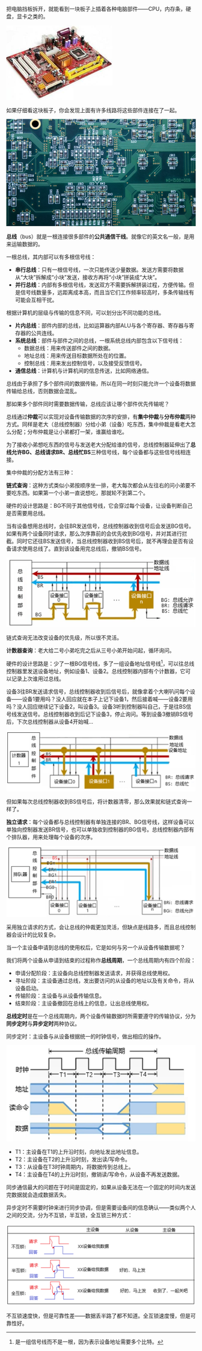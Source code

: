 把电脑挡板拆开，就能看到一块板子上插着各种电脑部件——CPU，内存条，硬盘，显卡之类的。

<img src="总线.assets/主机.png" alt="主机" style="zoom: 80%;" />

如果仔细看这块板子，你会发现上面有许多线路将这些部件连接在了一起。

<img src="总线.assets/主板.png" alt="主板" style="zoom: 50%;" />

**总线**（bus）就是一根连接很多部件的**公共通信干线**。就像它的英文名一般，是用来运输数据的。

一根总线，其内部可以有多根信号线：

- **串行总线**：只有一根信号线，一次只能传送少量数据。发送方需要将数据从“大块”拆解成“小块”发送，接收方再将“小块”拼装成“大块”。
- **并行总线**：内部有多根信号线，发送双方不需要拆解拼装过程，方便传输。但是信号线数量多，远距离成本高，而且当它们工作频率较高时，多条传输线有可能会互相干扰。

根据计算机的层级与传输的信息不同，可以划分出不同功能的总线。

- **片内总线**：部件内部的总线，比如运算器内部ALU与各个寄存器、寄存器与寄存器的公共连线。
- **系统总线**：部件与部件之间的总线，一根系统总线内部包含以下信号线：
  - 数据总线：用来传送部件之间的数据。
  - 地址总线：用来传送目标数据所处在的位置。
  - 控制总线：用来发出控制信号，以及接受反馈信号。
- **通信总线**：计算机与计算机间的信息传送，比如网络通信。

总线由于承担了多个部件间的数据传输，所以在同一时刻只能允许一个设备将数据传输给总线，否则数据会混乱。

那如果多个部件同时需要数据传输，总线应该让哪个部件优先传输呢？

总线通过**仲裁**可以实现对设备传输数据的次序的安排，有**集中仲裁**与**分布仲裁**两种方式。同样是老大（总线控制器）分给小弟（设备）吃东西，集中仲裁是看老大怎么分配；分布仲裁是让小弟都打一架，谁赢给谁吃。

为了接收小弟想吃东西的信号与发送老大分配给谁的信号，总线控制器延伸出了**总线允许BG、总线请求BR、总线忙BS**三种信号线，每个设备都与这些信号线相连接。

集中仲裁的分配方法有三种：

**链式查询**：这种方式类似小弟按顺序坐一排，老大每次都会从左往右的问小弟要不要吃东西。如果第一个小弟一直说想吃，那就轮不到第二个。

硬件的设计思路是：BG不同于其他信号线，它会穿过每个设备，让设备判断自己是否需要用总线。

当有设备想用总线时，会往BR发送信号，总线控制器收到信号后会发送BG信号。如果有两个设备同时请求，那么次序靠前的会优先收到BG信号，并对其进行拦截。同时它还往BS发送信号，当总线控制器收到BS信号后，就不再理会是否有设备请求使用总线了。直到该设备用完总线后，撤销BS信号。

<img src="总线.assets/链式查询.png" alt="链式查询" style="zoom: 67%;" />

链式查询无法改变设备的优先级，所以很不灵活。

**计数器查询**：老大给二号小弟吃完之后从三号小弟开始问起，循环询问。

硬件的设计思路是：少了一根BG信号线，多了一组设备地址信号线[^1]，可以往总线控制器里发送设备地址，例如设备1、设备2。总线控制器内部有个计数器，它可以记录上次谁用过总线。

设备3往BR发送请求信号，总线控制器收到后信号后，就像拿着个大喇叭问每个设备——设备1要用吗？没人回应就在本子上记下设备1，然后接着喊——设备2要用吗？没人回应继续记下设备2，叫设备3。设备3听到控制器叫自己，于是往BS信号线发送信号。总线控制器收到后记下设备3，停止询问。等到设备3撤销BS信号后，下次总线控制器从设备4开始喊...

<img src="总线.assets/计数器查询.png" alt="计数器查询" style="zoom: 50%;" />

但如果每次总线控制器收到BS信号后，将计数器清零，那么效果就和链式查询一样了。

**独立请求**：每个设备都与总线控制器有单独连接的BR、BG信号线，这样设备可以单独向控制器发送BR信号，也可以单独收到控制器的BG信号。总线控制器内部有个排队器，用来处理每个设备的次序。

<img src="总线.assets/独立请求.png" alt="独立请求" style="zoom: 50%;" />

采用独立请求的方式，会让总线的仲裁更加灵活，但缺点是线路多，而且总线控制器会设计的比较复杂。

当一个主设备申请到总线的使用权后，它是如何与另一个从设备传输数据呢？

我们将两个设备从申请到结束的过程称作**总线周期**，一个总线周期内有四个阶段：

- 申请分配阶段：主设备向总线控制器发送请求，并获得总线使用权。
- 寻址阶段：主设备通过总线，发出要访问的从设备的地址以及有关命令，将从设备启动。
- 传输阶段：主设备与从设备传输信息。
- 结束阶段：主设备撤回在总线上的信息，让出总线使用权。

**总线定时**是在一个总线周期内，两个设备传输数据时所需要遵守的传输协议，分为**同步定时**与**异步定时**两种协议。

同步定时：主设备与从设备根据统一的时钟信号，做出相应的操作。

<img src="总线.assets/同步定时.png" alt="同步定时" style="zoom: 67%;" />

- T1：主设备在T1的上升沿时刻，向地址发出地址信息。
- T2：主设备在T2的上升沿时刻，发出读/写命令。
- T3：从设备在T3时钟周期内，将数据传到总线上。
- T4：主设备在T4的上升沿时刻，撤销读/写命令，从设备不再发送数据。

同步通信最大的问题在于时间是固定的，如果从设备无法在一个固定的时间内发送完数据就会造成数据丢失。

异步定时不需要时钟来进行同步协调，但是需要设备间的信息确认——类似两个人之间的交流，分为不互锁，半互锁，全互锁三种方式：

<img src="总线.assets/异步定时.png" alt="异步定时" style="zoom:50%;" />

不互锁速度快，但是可靠性差——数据丢半路了都不知道。全互锁速度慢，但是可靠性好。

[^1]:是一组信号线而不是一根，因为表示设备地址需要多个比特。
